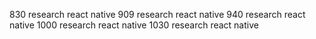 830 research react native
909 research react native
940 research react native
1000 research react native
1030 research react native
